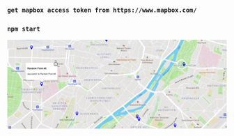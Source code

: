### `get mapbox access token from https://www.mapbox.com/`
### `npm start`

![alt text](src/assets/img/mapbox-react-screen.png?raw=true "Mapbox screen")